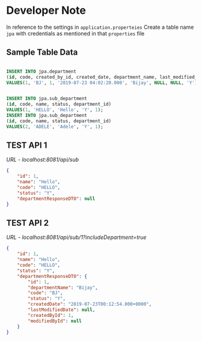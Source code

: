 # Developer Note

In reference to the settings in `application.properteies` Create a table name `jpa` with 
credentials as mentioned in that `properties` file

## Sample Table Data

```sql

INSERT INTO jpa.department
(id, code, created_by_id, created_date, department_name, last_modified_date, last_modified_by_id, status)
VALUES(1, 'BJ', 1, '2019-07-23 04:02:20.000', 'Bijay', NULL, NULL, 'Y');


INSERT INTO jpa.sub_department
(id, code, name, status, department_id)
VALUES(1, 'HELLO', 'Hello', 'Y', 1);
INSERT INTO jpa.sub_department
(id, code, name, status, department_id)
VALUES(2, 'ADELE', 'Adele', 'Y', 1);

```


## TEST API 1
*URL - localhost:8081/api/sub*


```json
{
    "id": 1,
    "name": "Hello",
    "code": "HELLO",
    "status": "Y",
    "departmentResponseDTO": null
}
```

## TEST API 2

*URL - localhost:8081/api/sub/1?includeDepartment=true*

```json
{
    "id": 1,
    "name": "Hello",
    "code": "HELLO",
    "status": "Y",
    "departmentResponseDTO": {
        "id": 1,
        "departmentName": "Bijay",
        "code": "BJ",
        "status": "Y",
        "createdDate": "2019-07-23T00:12:54.000+0000",
        "lastModifiedDate": null,
        "createdById": 1,
        "modifiedById": null
    }
}
```
